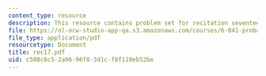```yaml
---
content_type: resource
description: This resource contains problem set for recitation seventeen.
file: https://ol-ocw-studio-app-qa.s3.amazonaws.com/courses/6-041-probabilistic-systems-analysis-and-applied-probability-spring-2006/c508c8c52a9696f83d1cf8f110eb52be_rec17.pdf
file_type: application/pdf
resourcetype: Document
title: rec17.pdf
uid: c508c8c5-2a96-96f8-3d1c-f8f110eb52be
---
```

